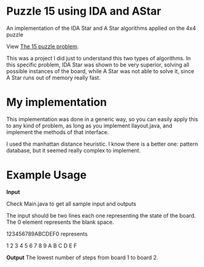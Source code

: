# Puzzle 15 using IDA and AStar
 An implementation of the IDA Star and A Star algorithms applied on the 4x4 puzzle

 View [The 15 puzzle problem](https://en.wikipedia.org/wiki/15_puzzle).

This was a project I did just to understand this two types of algorithms. In this specific problem, IDA Star was shown to be very superior, solving all possible instances of the board, while A Star was not able to solve it, since A Star runs out of memory really fast.

# My implementation

This implementation was done in a generic way, so you can easily apply this to any kind of problem, as long as you implement Ilayout.java, and implement the methods of that interface.

I used the manhattan distance heuristic. I know there is a better one: pattern database, but it seemed really complex to implement. 

# Example Usage

**Input**

Check Main.java to get all sample input and outputs

The input should be two lines each one representing the state of the board.
The 0 element represents the blank space.

123456789ABCDEF0 represents

1 2 3 4
5 6 7 8
9 A B C 
D E F 

**Output**
The lowest number of steps from board 1 to board 2.


